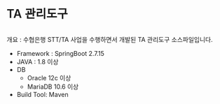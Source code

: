 <span style="font-size:20pt;font-weight:600">
    TA 관리도구
</span><br><br>

개요 : 수협은행 STT/TA 사업을 수행하면서 개발된 TA 관리도구 소스파일입니다.

- Framework : SpringBoot 2.7.15
- JAVA : 1.8 이상
- DB
    - Oracle 12c 이상
    - MariaDB 10.6 이상
- Build Tool: Maven
